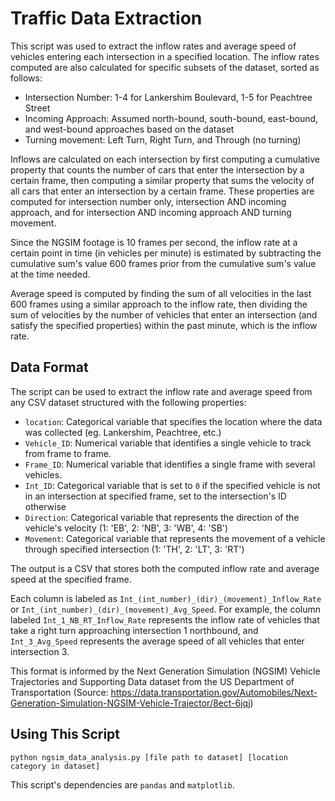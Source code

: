 # Traffic Data Extraction

This script was used to extract the inflow rates and average speed of vehicles entering each intersection in a specified location. The inflow rates computed are also calculated for specific subsets of the dataset, sorted as follows:
- Intersection Number: 1-4 for Lankershim Boulevard, 1-5 for Peachtree Street
- Incoming Approach: Assumed north-bound, south-bound, east-bound, and west-bound approaches based on the dataset
- Turning movement: Left Turn, Right Turn, and Through (no turning)

Inflows are calculated on each intersection by first computing a cumulative property that counts the number of cars that enter the intersection by a certain frame, then computing a similar property that sums the velocity of all cars that enter an intersection by a certain frame. These properties are computed for intersection number only, intersection AND incoming approach, and for intersection AND incoming approach AND turning movement.

Since the NGSIM footage is 10 frames per second, the inflow rate at a certain point in time (in vehicles per minute) is estimated by subtracting the cumulative sum's value 600 frames prior from the cumulative sum's value at the time needed. 

Average speed is computed by finding the sum of all velocities in the last 600 frames using a similar approach to the inflow rate, then dividing the sum of velocities by the number of vehicles that enter an intersection (and satisfy the specified properties) within the past minute, which is the inflow rate.

## Data Format

The script can be used to extract the inflow rate and average speed from any CSV dataset structured with the following properties:
- `location`: Categorical variable that specifies the location where the data was collected (eg. Lankershim, Peachtree, etc.)
- `Vehicle_ID`: Numerical variable that identifies a single vehicle to track from frame to frame.
- `Frame_ID`: Numerical variable that identifies a single frame with several vehicles.
- `Int_ID`: Categorical variable that is set to `0` if the specified vehicle is not in an intersection at specified frame, set to the intersection's ID otherwise
- `Direction`: Categorical variable that represents the direction of the vehicle's velocity (1: 'EB', 2: 'NB', 3: 'WB', 4: 'SB')
- `Movement`: Categorical variable that represents the movement of a vehicle through specified intersection (1: 'TH', 2: 'LT', 3: 'RT')

The output is a CSV that stores both the computed inflow rate and average speed at the specified frame. 

Each column is labeled as `Int_(int_number)_(dir)_(movement)_Inflow_Rate` or `Int_(int_number)_(dir)_(movement)_Avg_Speed`. For example, the column labeled `Int_1_NB_RT_Inflow_Rate` represents the inflow rate of vehicles that take a right turn approaching intersection 1 northbound, and `Int_3_Avg_Speed` represents the average speed of all vehicles that enter intersection 3.

This format is informed by the Next Generation Simulation (NGSIM) Vehicle Trajectories and Supporting Data dataset from the US Department of Transportation (Source: https://data.transportation.gov/Automobiles/Next-Generation-Simulation-NGSIM-Vehicle-Trajector/8ect-6jqj)

## Using This Script
`python ngsim_data_analysis.py [file path to dataset] [location category in dataset]`

This script's dependencies are `pandas` and `matplotlib`.
